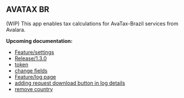 ## AVATAX BR

(WIP) This app enables tax calculations for AvaTax-Brazil services from Avalara.


**Upcoming documentation:**

 - [Feature/settings](https://github.com/vtex-apps/avatax-br-admin/pull/11)
 - [Release/1.3.0](https://github.com/vtex-apps/avatax-br-admin/pull/12)
 - [token](https://github.com/vtex-apps/avatax-br-admin/pull/13)
 - [change fields](https://github.com/vtex-apps/avatax-br-admin/pull/14)
 - [Feature/log page](https://github.com/vtex-apps/avatax-br-admin/pull/16)
 - [adding request download button in log details](https://github.com/vtex-apps/avatax-br-admin/pull/19)
 - [remove country](https://github.com/vtex-apps/avatax-br-admin/pull/20)